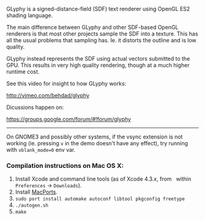 GLyphy is a signed-distance-field (SDF) text renderer using OpenGL ES2 shading language.

The main difference between GLyphy and other SDF-based OpenGL renderers is that most other projects sample the SDF into a texture. This has all the usual problems that sampling has. Ie. it distorts the outline and is low quality.

GLyphy instead represents the SDF using actual vectors submitted to the GPU. This results in very high quality rendering, though at a much higher runtime cost.

See this video for insight to how GLyphy works:

http://vimeo.com/behdad/glyphy

Dicussions happen on:

https://groups.google.com/forum/#!forum/glyphy

----------------------------------------------------------------------

On GNOME3 and possibly other systems, if the vsync extension is not working (ie. pressing `v` in the demo doesn't have any effect), try running with `vblank_mode=0` env var.

### Compilation instructions on Mac OS X: ###

1. Install Xcode and command line tools (as of Xcode 4.3.x, from
   within `Preferences` -> `Downloads`).
2. Install [MacPorts](https://www.macports.org/install.php).
3. `sudo port install automake autoconf libtool pkgconfig freetype`
4. `./autogen.sh`
5. `make`
